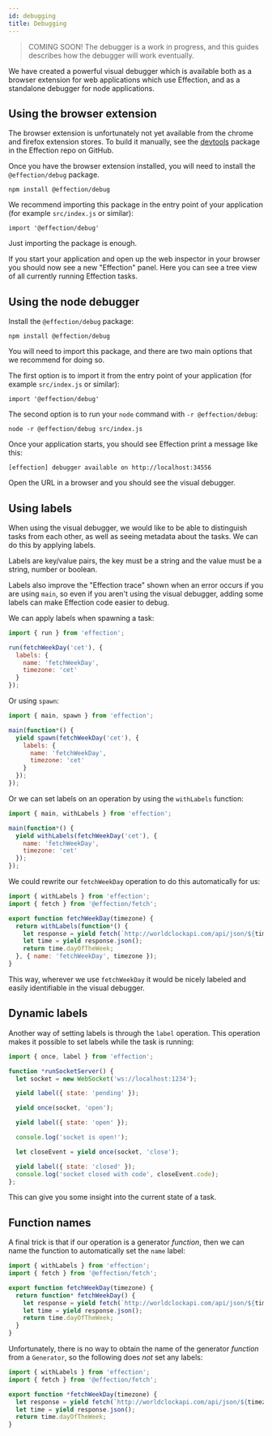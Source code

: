 ```yaml
---
id: debugging
title: Debugging
---
```


> COMING SOON! The debugger is a work in progress, and this guides describes
> how the debugger will work eventually.

We have created a powerful visual debugger which is available both as a browser
extension for web applications which use Effection, and as a standalone
debugger for node applications.

## Using the browser extension

The browser extension is unfortunately not yet available from the chrome
and firefox extension stores. To build it manually, see the [devtools][]
package in the Effection repo on GitHub.

Once you have the browser extension installed, you will need to install the
`@effection/debug` package.

```
npm install @effection/debug
```

We recommend importing this package in the entry point of your application
(for example `src/index.js` or similar):

```
import '@effection/debug'
```

Just importing the package is enough.

If you start your application and open up the web inspector in your browser you
should now see a new "Effection" panel. Here you can see a tree view of all
currently running Effection tasks.

## Using the node debugger

Install the `@effection/debug` package:

```
npm install @effection/debug
```

You will need to import this package, and there are two main options that we
recommend for doing so.

The first option is to import it from the entry point of your application (for
example `src/index.js` or similar):

```
import '@effection/debug'
```

The second option is to run your `node` command with `-r @effection/debug`:

```
node -r @effection/debug src/index.js
```

Once your application starts, you should see Effection print a message like this:

```
[effection] debugger available on http://localhost:34556
```

Open the URL in a browser and you should see the visual debugger.

## Using labels

When using the visual debugger, we would like to be able to distinguish tasks
from each other, as well as seeing metadata about the tasks. We can do this
by applying labels.

Labels are key/value pairs, the key must be a string and the value must be a
string, number or boolean.

Labels also improve the "Effection trace" shown when an error occurs if you are
using `main`, so even if you aren't using the visual debugger, adding some labels
can make Effection code easier to debug.

We can apply labels when spawning a task:

``` javascript
import { run } from 'effection';

run(fetchWeekDay('cet'), {
  labels: {
    name: 'fetchWeekDay',
    timezone: 'cet'
  }
});
```

Or using `spawn`:

``` javascript
import { main, spawn } from 'effection';

main(function*() {
  yield spawn(fetchWeekDay('cet'), {
    labels: {
      name: 'fetchWeekDay',
      timezone: 'cet'
    }
  });
});
```

Or we can set labels on an operation by using the `withLabels` function:

``` javascript
import { main, withLabels } from 'effection';

main(function*() {
  yield withLabels(fetchWeekDay('cet'), {
    name: 'fetchWeekDay',
    timezone: 'cet'
  });
});
```

We could rewrite our `fetchWeekDay` operation to do this automatically for us:

``` javascript
import { withLabels } from 'effection';
import { fetch } from '@effection/fetch';

export function fetchWeekDay(timezone) {
  return withLabels(function*() {
    let response = yield fetch(`http://worldclockapi.com/api/json/${timezone}/now`);
    let time = yield response.json();
    return time.dayOfTheWeek;
  }, { name: 'fetchWeekDay', timezone });
}
```

This way, wherever we use `fetchWeekDay` it would be nicely labeled and easily
identifiable in the visual debugger.

## Dynamic labels

Another way of setting labels is through the `label` operation. This operation makes
it possible to set labels while the task is running:

``` javascript
import { once, label } from 'effection';

function *runSocketServer() {
  let socket = new WebSocket('ws://localhost:1234');

  yield label({ state: 'pending' });

  yield once(socket, 'open');

  yield label({ state: 'open' });

  console.log('socket is open!');

  let closeEvent = yield once(socket, 'close');

  yield label({ state: 'closed' });
  console.log('socket closed with code', closeEvent.code);
};
```

This can give you some insight into the current state of a task.

## Function names

A final trick is that if our operation is a generator *function*, then we can name the
function to automatically set the `name` label:

``` javascript
import { withLabels } from 'effection';
import { fetch } from '@effection/fetch';

export function fetchWeekDay(timezone) {
  return function* fetchWeekDay() {
    let response = yield fetch(`http://worldclockapi.com/api/json/${timezone}/now`);
    let time = yield response.json();
    return time.dayOfTheWeek;
  }
}
```

Unfortunately, there is no way to obtain the name of the generator *function*
from a `Generator`, so the following does *not* set any labels:

``` javascript
import { withLabels } from 'effection';
import { fetch } from '@effection/fetch';

export function *fetchWeekDay(timezone) {
  let response = yield fetch(`http://worldclockapi.com/api/json/${timezone}/now`);
  let time = yield response.json();
  return time.dayOfTheWeek;
}
```

[devtools]: https://github.com/thefrontside/effection/tree/v2/packages/devtools
